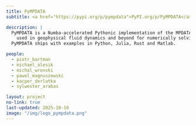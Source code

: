 ```yaml
---
title: PyMPDATA
subtitle: <a href="https://pypi.org/p/pympdata">PyPI.org/p/PyMPDATA</a>

description: |
  PyMPDATA is a Numba-accelerated Pythonic implementation of the MPDATA algorithm of Smolarkiewicz et al. 
    used in geophysical fluid dynamics and beyond for numerically solving generalised convection-diffusion PDEs.
  PyMPDATA ships with examples in Python, Julia, Rust and Matlab.

people:
  - piotr_bartman
  - michael_olesik
  - michal_wronski
  - pawel_magnuszewski
  - kacper_derlatka
  - sylwester_arabas

layout: project
no-link: true
last-updated: 2025-10-10
image: "/img/logo_pympdata.png"
---
```


